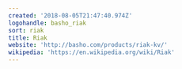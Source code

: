 ```yaml
---
created: '2018-08-05T21:47:40.974Z'
logohandle: basho_riak
sort: riak
title: Riak
website: 'http://basho.com/products/riak-kv/'
wikipedia: 'https://en.wikipedia.org/wiki/Riak'
---
```


